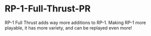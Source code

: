 # RP-1-Full-Thrust-PR
RP-1 Full Thrust adds way more additions to RP-1. Making RP-1 more playable, it has more variety, and can be replayed even more!
